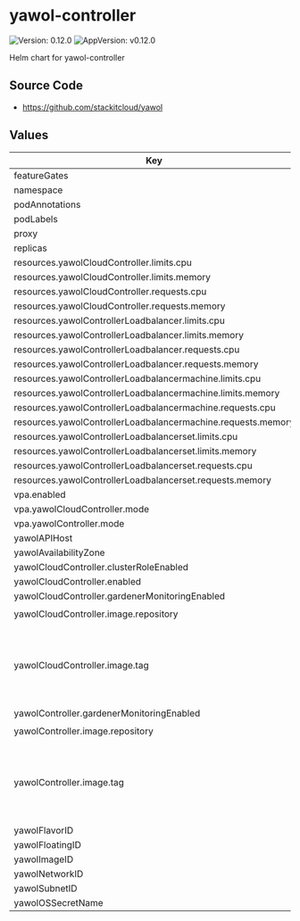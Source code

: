 # yawol-controller

![Version: 0.12.0](https://img.shields.io/badge/Version-0.12.0-informational?style=flat-square) ![AppVersion: v0.12.0](https://img.shields.io/badge/AppVersion-v0.12.0-informational?style=flat-square)

Helm chart for yawol-controller

## Source Code

* <https://github.com/stackitcloud/yawol>

## Values

| Key | Type | Default | Description |
|-----|------|---------|-------------|
| featureGates | object | `{}` |  |
| namespace | string | `"kube-system"` |  |
| podAnnotations | object | `{}` |  |
| podLabels | object | `{}` |  |
| proxy | object | `{}` |  |
| replicas | int | `1` |  |
| resources.yawolCloudController.limits.cpu | string | `"500m"` |  |
| resources.yawolCloudController.limits.memory | string | `"512Mi"` |  |
| resources.yawolCloudController.requests.cpu | string | `"100m"` |  |
| resources.yawolCloudController.requests.memory | string | `"64Mi"` |  |
| resources.yawolControllerLoadbalancer.limits.cpu | string | `"500m"` |  |
| resources.yawolControllerLoadbalancer.limits.memory | string | `"512Mi"` |  |
| resources.yawolControllerLoadbalancer.requests.cpu | string | `"100m"` |  |
| resources.yawolControllerLoadbalancer.requests.memory | string | `"64Mi"` |  |
| resources.yawolControllerLoadbalancermachine.limits.cpu | string | `"500m"` |  |
| resources.yawolControllerLoadbalancermachine.limits.memory | string | `"512Mi"` |  |
| resources.yawolControllerLoadbalancermachine.requests.cpu | string | `"100m"` |  |
| resources.yawolControllerLoadbalancermachine.requests.memory | string | `"64Mi"` |  |
| resources.yawolControllerLoadbalancerset.limits.cpu | string | `"500m"` |  |
| resources.yawolControllerLoadbalancerset.limits.memory | string | `"512Mi"` |  |
| resources.yawolControllerLoadbalancerset.requests.cpu | string | `"100m"` |  |
| resources.yawolControllerLoadbalancerset.requests.memory | string | `"64Mi"` |  |
| vpa.enabled | bool | `false` |  |
| vpa.yawolCloudController.mode | string | `"Auto"` |  |
| vpa.yawolController.mode | string | `"Auto"` |  |
| yawolAPIHost | string | `nil` |  |
| yawolAvailabilityZone | string | `""` |  |
| yawolCloudController.clusterRoleEnabled | bool | `true` |  |
| yawolCloudController.enabled | bool | `true` |  |
| yawolCloudController.gardenerMonitoringEnabled | bool | `false` |  |
| yawolCloudController.image.repository | string | `"ghcr.io/stackitcloud/yawol/yawol-cloud-controller"` |  |
| yawolCloudController.image.tag | string | `""` | Allows you to override the yawol version in this chart. Use at your own risk. |
| yawolController.gardenerMonitoringEnabled | bool | `false` |  |
| yawolController.image.repository | string | `"ghcr.io/stackitcloud/yawol/yawol-controller"` |  |
| yawolController.image.tag | string | `""` | Allows you to override the yawol version in this chart. Use at your own risk. |
| yawolFlavorID | string | `nil` |  |
| yawolFloatingID | string | `nil` |  |
| yawolImageID | string | `nil` |  |
| yawolNetworkID | string | `nil` |  |
| yawolSubnetID | string | `nil` |  |
| yawolOSSecretName | string | `nil` |  |

